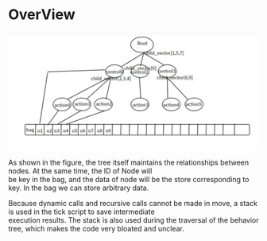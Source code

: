 # OverView

![alt tree storage](./.images/tree.jpg)

As shown in the figure, the tree itself maintains the relationships between nodes. At the same time, the ID of Node will  
be key in the bag, and the data of node will be the store corresponding to key. In the bag we can store arbitrary data. 

Because dynamic calls and recursive calls cannot be made in move, a stack is used in the tick script to save intermediate  
execution results. The stack is also used during the traversal of the behavior tree, which makes the code very bloated and unclear.